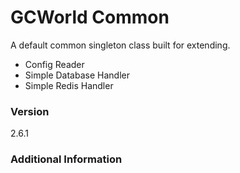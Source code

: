 # GCWorld Common

A default common singleton class built for extending.

  - Config Reader
  - Simple Database Handler
  - Simple Redis Handler

### Version
2.6.1

### Additional Information
